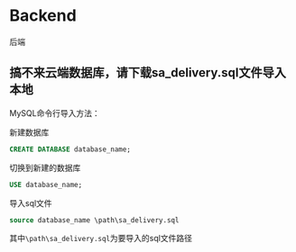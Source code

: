 # Backend
后端
## 搞不来云端数据库，请下载sa_delivery.sql文件导入本地
MySQL命令行导入方法：

新建数据库
```sql
CREATE DATABASE database_name;
```
切换到新建的数据库
```sql
USE database_name;
```
导入sql文件
```sql
source database_name \path\sa_delivery.sql
```
其中`\path\sa_delivery.sql`为要导入的sql文件路径
